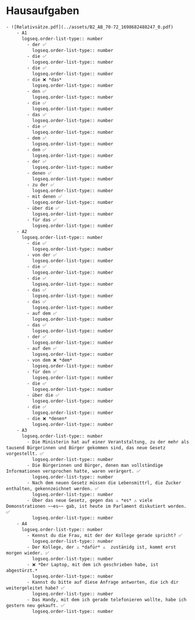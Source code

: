 # Hausaufgaben
	- ![Relativsätze.pdf](../assets/B2_AB_70-72_1698682488247_0.pdf)
		- A1
		  logseq.order-list-type:: number
			- der ✅
			  logseq.order-list-type:: number
			- die ✅
			  logseq.order-list-type:: number
			- die ✅
			  logseq.order-list-type:: number
			- die ❌ *das*
			  logseq.order-list-type:: number
			- den ✅
			  logseq.order-list-type:: number
			- die ✅
			  logseq.order-list-type:: number
			- das ✅
			  logseq.order-list-type:: number
			- die ✅
			  logseq.order-list-type:: number
			- dem ✅
			  logseq.order-list-type:: number
			- dem ✅
			  logseq.order-list-type:: number
			- der ✅
			  logseq.order-list-type:: number
			- denen ✅
			  logseq.order-list-type:: number
			- zu der ✅
			  logseq.order-list-type:: number
			- mit denen ✅
			  logseq.order-list-type:: number
			- über die ✅
			  logseq.order-list-type:: number
			- für das ✅
			  logseq.order-list-type:: number
		- A2
		  logseq.order-list-type:: number
			- die ✅
			  logseq.order-list-type:: number
			- von der ✅
			  logseq.order-list-type:: number
			- die ✅
			  logseq.order-list-type:: number
			- die ✅
			  logseq.order-list-type:: number
			- das ✅
			  logseq.order-list-type:: number
			- das ✅
			  logseq.order-list-type:: number
			- auf dem ✅
			  logseq.order-list-type:: number
			- das ✅
			  logseq.order-list-type:: number
			- der ✅
			  logseq.order-list-type:: number
			- auf den ✅
			  logseq.order-list-type:: number
			- von dem ❌ *dem*
			  logseq.order-list-type:: number
			- für den ✅
			  logseq.order-list-type:: number
			- die ✅
			  logseq.order-list-type:: number
			- über die ✅
			  logseq.order-list-type:: number
			- die ✅
			  logseq.order-list-type:: number
			- die ❌ *denen*
			  logseq.order-list-type:: number
		- A3
		  logseq.order-list-type:: number
			- Die Ministerin hat auf einer Verantstaltung, zu der mehr als tausend Bürgerinnen und Bürger gekommen sind, das neue Gesetz vorgestellt. ✅
			  logseq.order-list-type:: number
			- Die Bürgerinnen und Bürger, denen man vollständige Informationen versprochen hatte, waren verärgert. ✅
			  logseq.order-list-type:: number
			- Nach dem neuen Gesetz müssen die Lebensmittrl, die Zucker enthalten, gekennzeichnet werden. ✅
			  logseq.order-list-type:: number
			- Über das neue Gesetz, gegen das ⚠️ *es* ⚠️ viele Demonstrationen ~~es~~ gab, ist heute im Parlament diskutiert worden. ✅
			  logseq.order-list-type:: number
		- A4
		  logseq.order-list-type:: number
			- Kennst du die Frau, mit der der Kollege gerade spricht? ✅
			  logseq.order-list-type:: number
			- Der Kollege, der ⚠️ *dafür* ⚠️  zustänidg ist, kommt erst morgen wieder. ✅
			  logseq.order-list-type:: number
			- ❌ *Der Laptop, mit dem ich geschrieben habe, ist abgestürzt.*
			  logseq.order-list-type:: number
			- Kannst du bitte auf diese Anfrage antworten, die ich dir weitergeleitet habe? ✅
			  logseq.order-list-type:: number
			- Das Handy, mit dem ich gerade telefonieren wollte, habe ich gestern neu gekauft. ✅
			  logseq.order-list-type:: number